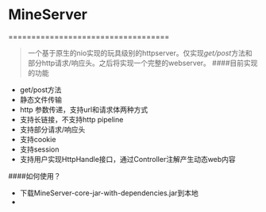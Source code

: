 # MineServer
===================================
>一个基于原生的nio实现的玩具级别的httpserver。仅实现*get/post*方法和部分http请求/响应头。之后将实现一个完整的webserver。
####目前实现的功能
* get/post方法
* 静态文件传输
* http 参数传递，支持url和请求体两种方式
* 支持长链接，不支持http pipeline
* 支持部分请求/响应头
* 支持cookie
* 支持session
* 支持用户实现HttpHandle接口，通过Controller注解产生动态web内容


####如何使用？

-  下载MineServer-core-jar-with-dependencies.jar到本地
- 

